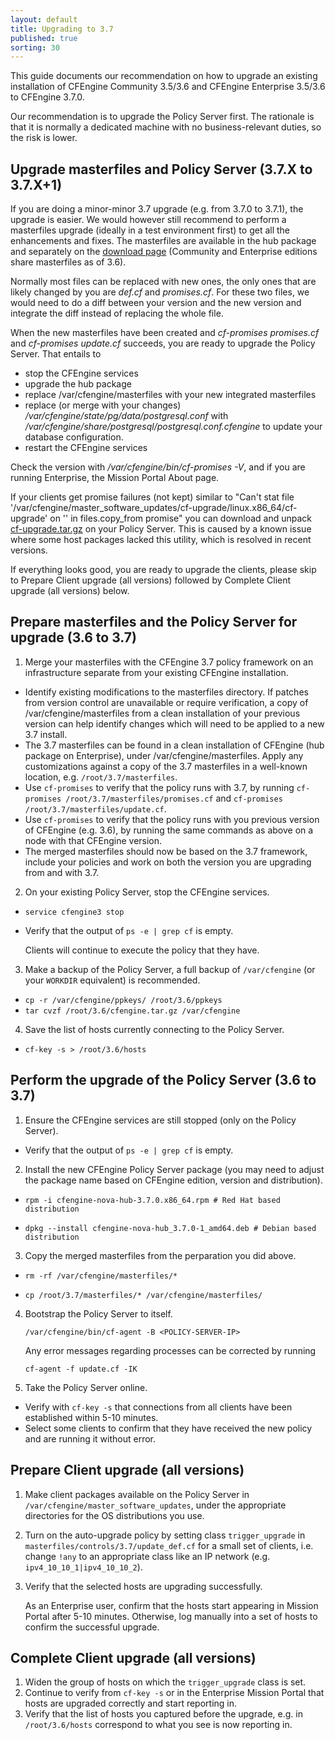 ```yaml
---
layout: default
title: Upgrading to 3.7
published: true
sorting: 30
---
```


This guide documents our recommendation on how to upgrade an existing installation of CFEngine Community 3.5/3.6 and CFEngine Enterprise 3.5/3.6 to CFEngine 3.7.0.

Our recommendation is to upgrade the Policy Server first. The rationale is that it is normally a dedicated machine with no business-relevant duties, so the risk is lower.

## Upgrade masterfiles and Policy Server (3.7.X to 3.7.X+1)

If you are doing a minor-minor 3.7 upgrade (e.g. from 3.7.0 to 3.7.1), the upgrade is easier.
We would however still recommend to perform a masterfiles upgrade (ideally in a test environment first) to get all the enhancements and fixes.
The masterfiles are available in the hub package and separately on the [download page](http://cfengine.com/community/download/) (Community and Enterprise editions share masterfiles as of 3.6).

Normally most files can be replaced with new ones, the only ones that are
likely changed by you are *def.cf* and *promises.cf*.  For these two files, we
would need to do a diff between your version and the new version and integrate
the diff instead of replacing the whole file.

When the new masterfiles have been created and *cf-promises promises.cf* and *cf-promises update.cf* succeeds, you are ready to upgrade the Policy Server. That entails to

* stop the CFEngine services
* upgrade the hub package
* replace /var/cfengine/masterfiles with your new integrated masterfiles
* replace (or merge with your changes) */var/cfengine/state/pg/data/postgresql.conf* with */var/cfengine/share/postgresql/postgresql.conf.cfengine* to update your database configuration.
* restart the CFEngine services

Check the version with */var/cfengine/bin/cf-promises -V*, and if you are running Enterprise, the Mission Portal About page.

If your clients get promise failures (not kept) similar to "Can't stat file '/var/cfengine/master_software_updates/cf-upgrade/linux.x86_64/cf-upgrade' on '<SERVER-IP>' in files.copy_from promise" you can download and unpack [cf-upgrade.tar.gz](http://cfengine.package-repos.s3.amazonaws.com/tools/cf-upgrade-for-linux.tar.gz) on your Policy Server. This is caused by a known issue where some host packages lacked this utility, which is resolved in recent versions.

If everything looks good, you are ready to upgrade the clients, please skip to Prepare Client upgrade (all versions) followed by Complete Client upgrade (all versions) below.


## Prepare masterfiles and the Policy Server for upgrade (3.6 to 3.7)

1. Merge your masterfiles with the CFEngine 3.7 policy framework on an infrastructure separate from your existing CFEngine installation.
  * Identify existing modifications to the masterfiles directory.  If patches from version control are unavailable or require verification, a copy of /var/cfengine/masterfiles from a clean installation of your previous version can help identify changes which will need to be applied to a new 3.7 install.
  * The 3.7 masterfiles can be found in a clean installation of CFEngine (hub package on Enterprise), under /var/cfengine/masterfiles.  Apply any customizations against a copy of the 3.7 masterfiles in a well-known location, e.g. `/root/3.7/masterfiles`.
  * Use `cf-promises` to verify that the policy runs with 3.7, by running `cf-promises /root/3.7/masterfiles/promises.cf` and `cf-promises /root/3.7/masterfiles/update.cf`.
  * Use `cf-promises` to verify that the policy runs with you previous version of CFEngine (e.g. 3.6), by running the same commands as above on a node with that CFEngine version.
  * The merged masterfiles should now be based on the 3.7 framework, include your policies and work on both the version you are upgrading from and with 3.7.
2. On your existing Policy Server, stop the CFEngine services.
  * `service cfengine3 stop`
  * Verify that the output of `ps -e | grep cf` is empty.

    Clients will continue to execute the policy that they have.
3. Make a backup of the Policy Server, a full backup of `/var/cfengine` (or your `WORKDIR` equivalent) is recommended.
 * `cp -r /var/cfengine/ppkeys/ /root/3.6/ppkeys`
 * `tar cvzf /root/3.6/cfengine.tar.gz /var/cfengine`
4. Save the list of hosts currently connecting to the Policy Server.
  * `cf-key -s > /root/3.6/hosts`
    

## Perform the upgrade of the Policy Server (3.6 to 3.7)

1. Ensure the CFEngine services are still stopped (only on the Policy Server).
  * Verify that the output of `ps -e | grep cf` is empty.
2. Install the new CFEngine Policy Server package (you may need to adjust the package name based on CFEngine edition, version and distribution).
  * ```
    rpm -i cfengine-nova-hub-3.7.0.x86_64.rpm # Red Hat based distribution
    ```
  * ```
    dpkg --install cfengine-nova-hub_3.7.0-1_amd64.deb # Debian based distribution
    ``` 
3. Copy the merged masterfiles from the perparation you did above.
  * ```
    rm -rf /var/cfengine/masterfiles/*
    ```
  * ```
    cp /root/3.7/masterfiles/* /var/cfengine/masterfiles/
    ```
4. Bootstrap the Policy Server to itself.

    ```
    /var/cfengine/bin/cf-agent -B <POLICY-SERVER-IP>
    ```

    Any  error messages regarding processes can be corrected by running
    
    ```
    cf-agent -f update.cf -IK
    ```
5. Take the Policy Server online.
  * Verify with `cf-key -s` that connections from all clients have been established within 5-10 minutes.
  * Select some clients to confirm that they have received the new policy and are running it without error.


## Prepare Client upgrade (all versions)

1. Make client packages available on the Policy Server in `/var/cfengine/master_software_updates`, under the appropriate directories for the OS distributions you use.
2. Turn on the auto-upgrade policy by setting class `trigger_upgrade` in `masterfiles/controls/3.7/update_def.cf` for a small set of clients, i.e. change `!any` to an appropriate class like an IP network (e.g. `ipv4_10_10_1|ipv4_10_10_2`).
3. Verify that the selected hosts are upgrading successfully.

    As an Enterprise user, confirm that the hosts start appearing in Mission Portal after 5-10 minutes. Otherwise, log manually into a set of hosts to confirm the successful upgrade.

## Complete Client upgrade (all versions) ##

1. Widen the group of hosts on which the `trigger_upgrade` class is set.
2. Continue to verify from `cf-key -s` or in the Enterprise Mission Portal that hosts are upgraded correctly and start reporting in.
3. Verify that the list of hosts you captured before the upgrade, e.g. in `/root/3.6/hosts` correspond to what you see is now reporting in.
